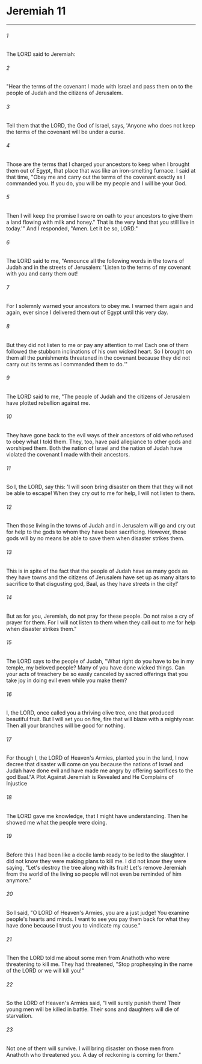 # Jeremiah 11
***



###### 1 
The LORD said to Jeremiah: 

###### 2 
"Hear the terms of the covenant I made with Israel and pass them on to the people of Judah and the citizens of Jerusalem. 

###### 3 
Tell them that the LORD, the God of Israel, says, 'Anyone who does not keep the terms of the covenant will be under a curse. 

###### 4 
Those are the terms that I charged your ancestors to keep when I brought them out of Egypt, that place that was like an iron-smelting furnace. I said at that time, "Obey me and carry out the terms of the covenant exactly as I commanded you. If you do, you will be my people and I will be your God. 

###### 5 
Then I will keep the promise I swore on oath to your ancestors to give them a land flowing with milk and honey." That is the very land that you still live in today.'" And I responded, "Amen. Let it be so, LORD." 

###### 6 
The LORD said to me, "Announce all the following words in the towns of Judah and in the streets of Jerusalem: 'Listen to the terms of my covenant with you and carry them out! 

###### 7 
For I solemnly warned your ancestors to obey me. I warned them again and again, ever since I delivered them out of Egypt until this very day. 

###### 8 
But they did not listen to me or pay any attention to me! Each one of them followed the stubborn inclinations of his own wicked heart. So I brought on them all the punishments threatened in the covenant because they did not carry out its terms as I commanded them to do.'" 

###### 9 
The LORD said to me, "The people of Judah and the citizens of Jerusalem have plotted rebellion against me. 

###### 10 
They have gone back to the evil ways of their ancestors of old who refused to obey what I told them. They, too, have paid allegiance to other gods and worshiped them. Both the nation of Israel and the nation of Judah have violated the covenant I made with their ancestors. 

###### 11 
So I, the LORD, say this: 'I will soon bring disaster on them that they will not be able to escape! When they cry out to me for help, I will not listen to them. 

###### 12 
Then those living in the towns of Judah and in Jerusalem will go and cry out for help to the gods to whom they have been sacrificing. However, those gods will by no means be able to save them when disaster strikes them. 

###### 13 
This is in spite of the fact that the people of Judah have as many gods as they have towns and the citizens of Jerusalem have set up as many altars to sacrifice to that disgusting god, Baal, as they have streets in the city!' 

###### 14 
But as for you, Jeremiah, do not pray for these people. Do not raise a cry of prayer for them. For I will not listen to them when they call out to me for help when disaster strikes them." 

###### 15 
The LORD says to the people of Judah, "What right do you have to be in my temple, my beloved people? Many of you have done wicked things. Can your acts of treachery be so easily canceled by sacred offerings that you take joy in doing evil even while you make them? 

###### 16 
I, the LORD, once called you a thriving olive tree, one that produced beautiful fruit. But I will set you on fire, fire that will blaze with a mighty roar. Then all your branches will be good for nothing. 

###### 17 
For though I, the LORD of Heaven's Armies, planted you in the land, I now decree that disaster will come on you because the nations of Israel and Judah have done evil and have made me angry by offering sacrifices to the god Baal."A Plot Against Jeremiah is Revealed and He Complains of Injustice 

###### 18 
The LORD gave me knowledge, that I might have understanding. Then he showed me what the people were doing. 

###### 19 
Before this I had been like a docile lamb ready to be led to the slaughter. I did not know they were making plans to kill me. I did not know they were saying, "Let's destroy the tree along with its fruit! Let's remove Jeremiah from the world of the living so people will not even be reminded of him anymore." 

###### 20 
So I said, "O LORD of Heaven's Armies, you are a just judge! You examine people's hearts and minds. I want to see you pay them back for what they have done because I trust you to vindicate my cause." 

###### 21 
Then the LORD told me about some men from Anathoth who were threatening to kill me. They had threatened, "Stop prophesying in the name of the LORD or we will kill you!" 

###### 22 
So the LORD of Heaven's Armies said, "I will surely punish them! Their young men will be killed in battle. Their sons and daughters will die of starvation. 

###### 23 
Not one of them will survive. I will bring disaster on those men from Anathoth who threatened you. A day of reckoning is coming for them."
